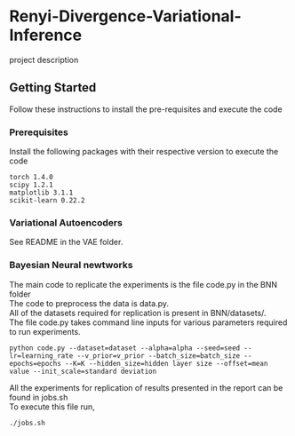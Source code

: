 # Renyi-Divergence-Variational-Inference

project description

## Getting Started

Follow these instructions to install the pre-requisites and execute the code

### Prerequisites

Install the following packages with their respective version to execute the code
```
torch 1.4.0
scipy 1.2.1
matplotlib 3.1.1
scikit-learn 0.22.2
```
### Variational Autoencoders
See README in the VAE folder.

### Bayesian Neural newtworks

The main code to replicate the experiments is the file code.py in the BNN folder <br />
The code to preprocess the data is data.py. <br />
All of the datasets required for replication is present in BNN/datasets/.<br />
The file code.py takes command line inputs for various parameters required to run experiments.
```
python code.py --dataset=dataset --alpha=alpha --seed=seed --lr=learning_rate --v_prior=v_prior --batch_size=batch_size --epochs=epochs --K=K --hidden_size=hidden layer size --offset=mean value --init_scale=standard deviation
```
All the experiments for replication of results presented in the report can be found in jobs.sh<br />
To execute this file run,<br />
```
./jobs.sh
```




